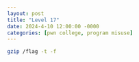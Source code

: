 ```yaml
---
layout: post
title: "Level 17"
date: 2024-4-10 12:00:00 -0000
categories: [pwn college, program misuse]
---
```


```bash
gzip /flag -t -f
```